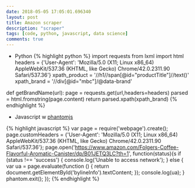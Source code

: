 ```yaml
---
date: 2018-05-05 17:05:01.696340
layout: post
title: Amazon scraper
description: "scraper"
tags: [code, python, javascript, data science]
comments: true
---
```

* Python
{% highlight python %}
import requests
from lxml import html
headers = {'User-Agent': 'Mozilla/5.0 (X11; Linux x86_64) AppleWebKit/537.36 (KHTML, like Gecko) Chrome/42.0.2311.90 Safari/537.36'}
xpath_product = '//h1//span[@id="productTitle"]//text()'
xpath_brand = '//div[@id="mbc"]/@data-brand'

def getBrandName(url):
    page = requests.get(url,headers=headers)
    parsed = html.fromstring(page.content)
    return parsed.xpath(xpath_brand)
{% endhighlight %}

<!--excerpt-->
* Javascript w [phantomjs](http://phantomjs.org/)

{% highlight javascript %}
var page = require('webpage').create();
page.customHeaders = {'User-Agent': 'Mozilla/5.0 (X11; Linux x86_64) AppleWebKit/537.36 (KHTML, like Gecko) Chrome/42.0.2311.90 Safari/537.36'};
page.open('https://www.amazon.com/Folgers-Coffee-Flavorful-Aromatic-Canister/dp/B01JETQ3LC?th=1', function(status){s
    if (status !== 'success') {
        console.log('Unable to access network');
    } else {
        var ua = page.evaluate(function () {
            return document.getElementById('bylineInfo').textContent;
        });
        console.log(ua);
    }
    phantom.exit();
});
{% endhighlight %}

